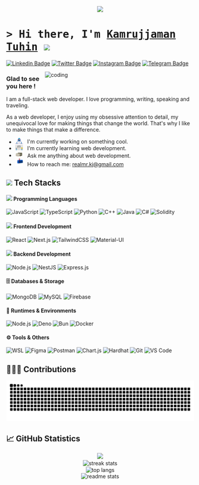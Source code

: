 <div align="center">
<img src="https://user-images.githubusercontent.com/74038190/241765440-80728820-e06b-4f96-9c9e-9df46f0cc0a5.gif" width="1000">
</div>

# <samp>&gt; Hi there, I'm <a href="https://www.linkedin.com/in/kamrjman" target="_blank">Kamrujjaman Tuhin</a> <img src="https://media.giphy.com/media/hvRJCLFzcasrR4ia7z/giphy.gif" width="25"> </samp>
[![Linkedin Badge](https://img.shields.io/badge/-LinkedIn-0e76a8?style=flat-square&logo=Linkedin&logoColor=white)](https://linkedin.com/in/KJ4Web)
[![Twitter Badge](https://img.shields.io/badge/-Twitter-00acee?style=flat-square&logo=Twitter&logoColor=white)](https://twitter.com/KJ4Web)
[![Instagram Badge](https://img.shields.io/badge/-Instagram-e4405f?style=flat-square&logo=Instagram&logoColor=white)](https://instagram.com/mr.kj/)
[![Telegram Badge](https://img.shields.io/badge/-Telegram-0088cc?style=flat-square&logo=Telegram&logoColor=white)](https://t.me/KJ4Web)

<img align="right" alt="coding" width="400" src="https://user-images.githubusercontent.com/74038190/229223263-cf2e4b07-2615-4f87-9c38-e37600f8381a.gif">

### Glad to see you here !
I am a full-stack web developer. I love programming, writing, speaking and traveling.

As a web developer, I enjoy using my obsessive attention to detail, my unequivocal love for making things that change the world. That's why I like to make things that make a difference.

- <img src="/assets/developer.gif?" width="21" />&nbsp;&nbsp; I'm currently working on something cool.
- <img src="/assets/lightning.gif?raw=true" width="21" />&nbsp;&nbsp; I’m currently learning web development.
- <img src="/assets/message.gif?raw=true" width="21" />&nbsp;&nbsp; Ask me anything about web development.
- <img src="/assets/letterbox.gif?raw=true" width="21" />&nbsp;&nbsp; How to reach me: realmr.kj@gmail.com

## <img src="https://user-images.githubusercontent.com/74038190/216122069-5b8169d7-1d8e-4a13-b245-a8e4176c99f8.png" width="30" /> Tech Stacks

#### <img src="https://user-images.githubusercontent.com/74038190/216121919-60befe4d-11c6-4227-8992-35221d12ff54.png" width="30" /> Programming Languages
![JavaScript](https://img.shields.io/badge/-JavaScript-F7DF1E?style=flat-square&logo=javascript&logoColor=black)
![TypeScript](https://img.shields.io/badge/-TypeScript-3178C6?style=flat-square&logo=typescript&logoColor=white)
![Python](https://img.shields.io/badge/-Python-3776AB?style=flat-square&logo=python&logoColor=white)
![C++](https://img.shields.io/badge/-C++-00599C?style=flat-square&logo=cplusplus&logoColor=white)
![Java](https://img.shields.io/badge/-Java-007396?style=flat-square&logo=java&logoColor=white)
![C#](https://img.shields.io/badge/-C%23-239120?style=flat-square&logo=csharp&logoColor=white)
![Solidity](https://img.shields.io/badge/-Solidity-363636?style=flat-square&logo=solidity&logoColor=white)

#### <img src="https://user-images.githubusercontent.com/74038190/216121986-1a506a75-2381-41c2-baff-eeab94bcec74.png" width="30" /> Frontend Development
![React](https://img.shields.io/badge/-React-61DAFB?style=flat-square&logo=react&logoColor=black)
![Next.js](https://img.shields.io/badge/-Next.js-000000?style=flat-square&logo=nextdotjs&logoColor=white)
![TailwindCSS](https://img.shields.io/badge/-TailwindCSS-38B2AC?style=flat-square&logo=tailwindcss&logoColor=white)
![Material-UI](https://img.shields.io/badge/-MaterialUI-0081CB?style=flat-square&logo=mui&logoColor=white)

#### <img src="https://user-images.githubusercontent.com/74038190/216121986-1a506a75-2381-41c2-baff-eeab94bcec74.png" width="30" /> Backend Development
![Node.js](https://img.shields.io/badge/-Node.js-339933?style=flat-square&logo=nodedotjs&logoColor=white)
![NestJS](https://img.shields.io/badge/-NestJS-E0234E?style=flat-square&logo=nestjs&logoColor=white)
![Express.js](https://img.shields.io/badge/-Express.js-000000?style=flat-square&logo=express&logoColor=white)

#### 🗄️ Databases & Storage
![MongoDB](https://img.shields.io/badge/-MongoDB-47A248?style=flat-square&logo=mongodb&logoColor=white)
![MySQL](https://img.shields.io/badge/-MySQL-336791?style=flat-square&logo=mysql&logoColor=white)
![Firebase](https://img.shields.io/badge/-Firebase-FFCA28?style=flat-square&logo=firebase&logoColor=black)

#### 🏃 Runtimes & Environments
![Node.js](https://img.shields.io/badge/-Node.js-339933?style=flat-square&logo=nodedotjs&logoColor=white)
![Deno](https://img.shields.io/badge/-Deno-000000?style=flat-square&logo=deno&logoColor=white)
![Bun](https://img.shields.io/badge/-Bun-000000?style=flat-square&logo=bun&logoColor=white)
![Docker](https://img.shields.io/badge/-Docker-2496ED?style=flat-square&logo=docker&logoColor=white)

#### ⚙️ Tools & Others
![WSL](https://img.shields.io/badge/-Linux-FCC624?style=flat-square&logo=linux&logoColor=black)
![Figma](https://img.shields.io/badge/-Figma-F24E1E?style=flat-square&logo=figma&logoColor=white)
![Postman](https://img.shields.io/badge/-Postman-FF6C37?style=flat-square&logo=postman&logoColor=white)
![Chart.js](https://img.shields.io/badge/-Chart.js-FF6384?style=flat-square&logo=chartdotjs&logoColor=white)
![Hardhat](https://img.shields.io/badge/-Hardhat-FFF100?style=flat-square&logo=hardhat&logoColor=black)
![Git](https://img.shields.io/badge/-Git-F05032?style=flat-square&logo=git&logoColor=white)
![VS Code](https://img.shields.io/badge/-VS%20Code-007ACC?style=flat-square&logo=visualstudiocode&logoColor=white)

## 👨🏻‍💻 Contributions
<div align="center">
    
  ![snake gif](https://github.com/KJ4Web/KJ4Web/blob/output/github-snake-dark.svg)
</div>

## 📈 GitHub Statistics
<div align="center">
 <img src="https://user-images.githubusercontent.com/74038190/212284087-bbe7e430-757e-4901-90bf-4cd2ce3e1852.gif" width="100">
</div>
<div align="center">
 <img width=390 src="https://github-readme-streak-stats-salesp07.vercel.app/?user=KJ4Web&count_private=true&theme=react&border_radius=10" alt="streak stats"/>
</div>
<div align="center">
 <img width=325 align="center" src="https://github-readme-stats-salesp07.vercel.app/api/top-langs/?username=KJ4Web&hide=HTML&langs_count=8&layout=compact&theme=react&border_radius=10&size_weight=0.5&count_weight=0.5&exclude_repo=github-readme-stats" alt="top langs"/>
</div>
<div align="center">
 <img width=390 src="https://github-readme-stats-salesp07.vercel.app/api?username=KJ4Web&count_private=true&show_icons=true&theme=react&rank_icon=github&border_radius=10" alt="readme stats"/>
</div>
